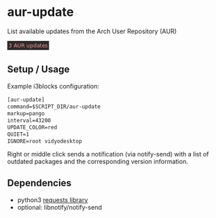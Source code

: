 # aur-update

List available updates from the Arch User Repository (AUR)

![](example.png)

## Setup / Usage

Example i3blocks configuration:

```
[aur-update]
command=$SCRIPT_DIR/aur-update
markup=pango
interval=43200
UPDATE_COLOR=red
QUIET=1
IGNORE=root vidyodesktop
```

Right or middle click sends a notification (via notify-send) with a list of outdated packages
and the corresponding version information.


## Dependencies

- python3 [requests library](http://docs.python-requests.org/en/master/)
- optional: libnotify/notify-send


